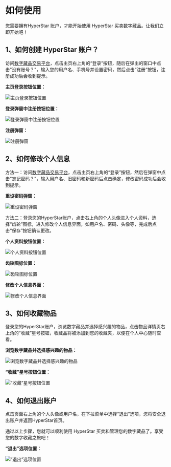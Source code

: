 # 如何使用

您需要拥有HyperStar 账户，才能开始使用 HyperStar 买卖数字藏品。让我们立即开始吧！

## 1、如何创建 HyperStar 账户？

访问[数字藏品交易平台](http://42.192.90.134:5173/#/)，点击主页右上角的“登录”按钮，随后在弹出的窗口中点击"没有账号？"，输入您的用户名、手机号并设置密码，然后点击“注册”按钮，注册成功后会收到提示。

**主页登录按钮位置：**

![主页登录按钮位置](https://hyper-star-1256277779.cos.ap-nanjing.myqcloud.com/avatar/977100fcd5a4e3d9b3e94861946f887c.png)

**登录弹窗中注册按钮位置：**

![登录弹窗中注册按钮位置](https://hyper-star-1256277779.cos.ap-nanjing.myqcloud.com/avatar/18af182ad2ecb670d69e9df00ce17861.png)

**注册弹窗：**

![注册弹窗](https://hyper-star-1256277779.cos.ap-nanjing.myqcloud.com/avatar/18b67da8c3babd52f7fff0921390d81a.png)

## 2、如何修改个人信息

方法一：访问[数字藏品交易平台](http://42.192.90.134:5173/#/)，点击主页右上角的“登录”按钮，然后在弹窗中点击"忘记密码？"，输入用户名、旧密码和新密码后点击确定，修改密码成功后会收到提示。

**重设密码弹窗：**

![重设密码弹窗](https://hyper-star-1256277779.cos.ap-nanjing.myqcloud.com/avatar/b9c8e9dde110a73bce6c65bc5d38a9f9.png)

方法二：登录您的HyperStar账户，点击右上角的个人头像进入个人资料，选择“齿轮”图标，进入修改个人信息界面，如用户名、密码、头像等，完成后点击“保存”按钮确认更改。

**个人资料按钮位置：**

![个人资料按钮位置](https://hyper-star-1256277779.cos.ap-nanjing.myqcloud.com/avatar/f66b2cc5f073460df58ffb4d40120495.png)

**齿轮图标位置：**

![齿轮图标位置](https://hyper-star-1256277779.cos.ap-nanjing.myqcloud.com/avatar/132308d18238ab599394367b3e0c256b.png)

**修改个人信息界面：**

![修改个人信息界面](https://hyper-star-1256277779.cos.ap-nanjing.myqcloud.com/avatar/29a27bc0ca36a7af2d19289e82c83f4b.png)

## 3、如何收藏物品

登录您的HyperStar账户，浏览数字藏品并选择感兴趣的物品，点击物品详情页右上角的“收藏”星号按钮，收藏品将被添加到您的收藏夹，以便在个人中心随时查看。

**浏览数字藏品并选择感兴趣的物品：**

![浏览数字藏品并选择感兴趣的物品](https://hyper-star-1256277779.cos.ap-nanjing.myqcloud.com/avatar/ba2a135bd27260295358270b22aaf816.png)

**“收藏”星号按钮位置：**

![“收藏”星号按钮位置](https://hyper-star-1256277779.cos.ap-nanjing.myqcloud.com/avatar/a059333f9f959267b030658882d12d37.png)

## 4、如何退出账户

点击页面右上角的个人头像或用户名，在下拉菜单中选择“退出”选项，您将安全退出账户并返回HyperStar首页。

通过以上步骤，您就可以顺利使用 HyperStar 买卖和管理您的数字藏品了。享受您的数字收藏之旅吧！

**“退出”选项位置：**

![“退出”选项位置](https://hyper-star-1256277779.cos.ap-nanjing.myqcloud.com/avatar/4b1ab55c8dab6a1f2370bc3b1f6c5b6b.png)